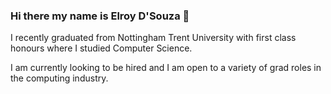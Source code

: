 ### Hi there my name is Elroy D'Souza 👋

I recently graduated from Nottingham Trent University with first class honours where I studied Computer Science.

I am currently looking to be hired and I am open to a variety of grad roles in the computing industry.

<!--
**elroydsouza/elroydsouza** is a ✨ _special_ ✨ repository because its `README.md` (this file) appears on your GitHub profile.

Here are some ideas to get you started:

- 🔭 I’m currently working on ...
- 🌱 I’m currently learning ...
- 👯 I’m looking to collaborate on ...
- 🤔 I’m looking for help with ...
- 💬 Ask me about ...
- 📫 How to reach me: ...
- 😄 Pronouns: ...
- ⚡ Fun fact: ...
-->
